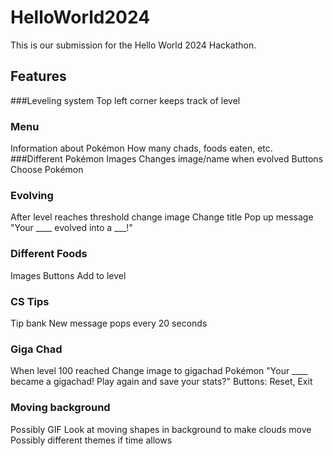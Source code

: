 # HelloWorld2024

This is our submission for the Hello World 2024 Hackathon. 

## Features
###Leveling system
Top left corner keeps track of level
### Menu
Information about Pokémon
How many chads, foods eaten, etc.
###Different Pokémon
Images
Changes image/name when evolved
Buttons
Choose Pokémon
### Evolving
After level reaches threshold change image
Change title
Pop up message "Your ____ evolved into a ___!"
### Different Foods
Images
Buttons
Add to level
### CS Tips
Tip bank
New message pops every 20 seconds
### Giga Chad
When level 100 reached
Change image to gigachad Pokémon
"Your ____ became a gigachad! Play again and save your stats?"
Buttons: Reset, Exit
### Moving background
Possibly GIF
Look at moving shapes in background to make clouds move
Possibly different themes if time allows
